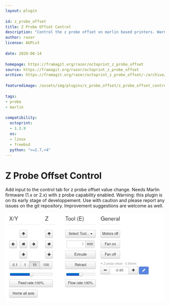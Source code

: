 ```yaml
---
layout: plugin

id: z_probe_offset
title: Z Probe Offset Control
description: "Control the z probe offset on marlin based printers. Warning: this plugin is on its early stage of developpement. Use with caution and please report any issues on the git repository. Improvement suggestions are welcome as well."
author: razer
license: AGPLv3

date: 2020-06-14

homepage: https://framagit.org/razer/octoprint_z_probe_offset
source: https://framagit.org/razer/octoprint_z_probe_offset
archive: https://framagit.org/razer/octoprint_z_probe_offset/-/archive/latest/octoprint_z_probe_offset-latest.zip

featuredimage: /assets/img/plugins/z_probe_offset/z_probe_offset_control.png

tags:
- probe
- marlin

compatibility:
  octoprint:
  - 1.3.9
  os:
  - linux
  - freebsd
  python: ">=2.7,<4"
---
```


# Z Probe Offset Control

Add input to the control tab for z probe offset value change.
Needs Marlin firmware (1.x or 2.x) with z probe capability enabled.
Warning: this plugin is on its early stage of developpement. Use with caution and please report any issues on the git repository. Improvement suggestions are welcome as well.

![screenshot](/assets/img/plugins/z_probe_offset/z_probe_offset_control.png)
